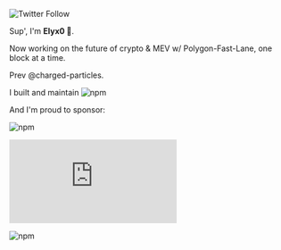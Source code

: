 ![Twitter Follow](https://img.shields.io/twitter/follow/elyx0?style=social)


Sup', I'm **Elyx0 🦄**.

Now working on the future of crypto & MEV w/ Polygon-Fast-Lane, one block at a time.

Prev @charged-particles.

I built and maintain 
![npm](https://img.shields.io/npm/dt/react-native-document-picker?label=react-native-document-picker)

And I'm proud to sponsor:

![npm](https://img.shields.io/npm/dw/xrpackage?label=xrpackage)

![npm](https://img.shields.io/npm/dw/pixi.js?label=pixijs)

![npm](https://img.shields.io/npm/dw/colyseus?label=colyseus)
